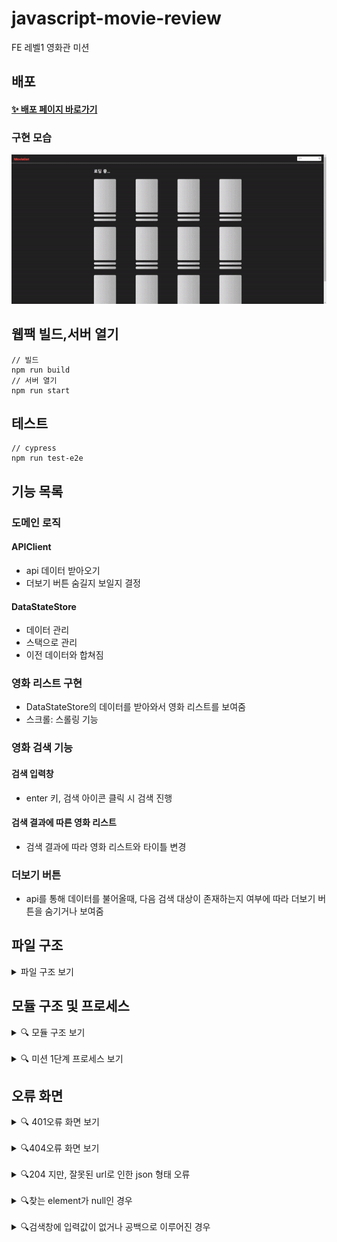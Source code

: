 # javascript-movie-review

FE 레벨1 영화관 미션

## 배포

#### [✨ 배포 페이지 바로가기](https://badahertz52.github.io/javascript-movie-review/dist)

### 구현 모습

<img src="./readmeImages/movie_review_step1.gif" width="600px" />

## 웹팩 빌드,서버 열기

```dash
// 빌드
npm run build
// 서버 열기
npm run start
```

## 테스트

```dash
// cypress
npm run test-e2e
```

## 기능 목록

### 도메인 로직

#### APIClient

- api 데이터 받아오기
- 더보기 버튼 숨길지 보일지 결정

#### DataStateStore

- 데이터 관리
- 스택으로 관리
- 이전 데이터와 합쳐짐

### 영화 리스트 구현

- DataStateStore의 데이터를 받아와서 영화 리스트를 보여줌
- 스크롤: 스롤링 기능

### 영화 검색 기능

#### 검색 입력창

- enter 키, 검색 아이콘 클릭 시 검색 진행

#### 검색 결과에 따른 영화 리스트

- 검색 결과에 따라 영화 리스트와 타이틀 변경

### 더보기 버튼

- api를 통해 데이터를 불어올때, 다음 검색 대상이 존재하는지 여부에 따라 더보기 버튼을 숨기거나 보여줌

## 파일 구조

<details>
<summary>파일 구조 보기</summary>
<div markdown="1">

```
📦src
 ┣ 📂components
 ┃ ┣ 📂modal
 ┃ ┃ ┣ 📜AlertModal.ts
 ┃ ┃ ┗ 📜ModalContainer.ts
 ┃ ┣ 📂skeleton
 ┃ ┃ ┣ 📜SkeletonCard.ts
 ┃ ┃ ┣ 📜SkeletonList.ts
 ┃ ┃ ┗ 📜SkeletonListContainer.ts
 ┃ ┣ 📜ErrorView.ts
 ┃ ┣ 📜Header.ts
 ┃ ┣ 📜Label.ts
 ┃ ┣ 📜MoreButton.ts
 ┃ ┣ 📜MovieCard.ts
 ┃ ┣ 📜MovieImg.ts
 ┃ ┣ 📜MovieItem.ts
 ┃ ┣ 📜MovieList.ts
 ┃ ┣ 📜MovieListContainer.ts
 ┃ ┣ 📜MovieListTitle.ts
 ┃ ┣ 📜MovieScore.ts
 ┃ ┣ 📜MovieTitle.ts
 ┃ ┣ 📜NoneMovieItem.ts
 ┃ ┣ 📜RefreshButton.ts
 ┃ ┗ 📜SearchBox.ts
 ┣ 📂constants
 ┃ ┣ 📜apiErrorMessage.ts
 ┃ ┣ 📜index.ts
 ┃ ┗ 📜system.ts
 ┣ 📂model
 ┃ ┣ 📜APIClient.ts
 ┃ ┣ 📜DataStateStore.ts
 ┃ ┗ 📜index.ts
 ┣ 📂service
 ┃ ┣ 📜AlertModalForNullEl.ts
 ┃ ┣ 📜DataFetcher.ts
 ┃ ┣ 📜ErrorViewController.ts
 ┃ ┗ 📜SkeletonController.ts
 ┣ 📂styles
 ┃ ┣ 📜common.css
 ┃ ┣ 📜error-view.css
 ┃ ┣ 📜header.css
 ┃ ┣ 📜modal.css
 ┃ ┣ 📜more-button.css
 ┃ ┣ 📜movie-list.css
 ┃ ┣ 📜refresh-button.css
 ┃ ┣ 📜reset.css
 ┃ ┣ 📜search-box.css
 ┃ ┣ 📜skeleton.css
 ┃ ┗ 📜style-constants.css
 ┣ 📂type
 ┃ ┣ 📜global.d.ts
 ┃ ┗ 📜movie.ts
 ┣ 📂utils
 ┃ ┣ 📜createElementWithAttribute.ts
 ┃ ┣ 📜debouneFunc.ts
 ┃ ┗ 📜index.ts
 ┣ 📜app.ts
 ┣ 📜config.ts
 ┗ 📜index.js
```

</div>
</details>

## 모듈 구조 및 프로세스

<details>
  <summary>🔍 모듈 구조 보기</summary>
  <div markdown="1">
  <br/>
  <img src="./readmeImages/모듈구조.png" alt="모둘 구조" width="700px" />

  </div>
</details>

<br/>

<details>
  <summary>🔍 미션 1단계 프로세스 보기</summary>
  <div markdown="1">
  <br/>
  <img src="./readmeImages/movie_review_step1_process.png" alt="영화 리뷰 미션 step1 프로세스" width="700px">

  </div>
</details>

## 오류 화면

<details>
  <summary> 🔍 401오류 화면 보기</summary>
  <div markdown="401">
  <br/>
  <img src="./readmeImages/401_error.png" alt="401 error" width="500px" />

  </div>
</details>

<br/>

<details>
  <summary>🔍404오류 화면 보기</summary>
  <div markdown="404">
  <br/>
  <img src="./readmeImages/404_error.png" alt="404error" width="500px"  />
  </div>
</details>

<br/>

<details>
  <summary> 🔍204 지만, 잘못된 url로 인한 json 형태 오류</summary>
  <div markdown="204">
  <br/>
  <div>  데이터 통신을 성공했지만, url이 잘못되어 response를 json형태로 변형하지 못할 때 오류 화면
  </div>
  <br/>
  <img src="./readmeImages/json_error.png" alt="json error" width="500px"  />
  </div>
</details>

<br/>

<details>
  <summary> 🔍찾는 element가 null인 경우</summary>
  <div markdown="alert">
  <br/>
    <img src="./readmeImages/null_error.png" alt="json error" width="500px"  />
  </div>
</details>

<br/>

<details>
  <summary> 🔍검색창에 입력값이 없거나 공백으로 이루어진 경우</summary>
  <div markdown="alert">
  <br/>
    <img src="./readmeImages/undefined_input.gif" alt="input error"  />
  </div>
</details>

